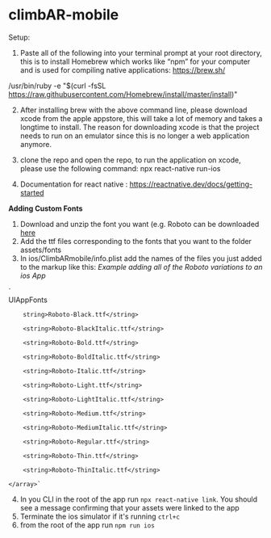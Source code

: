 # climbAR-mobile
Setup:

1. Paste all of the following into your terminal prompt at your root directory, this is to install Homebrew which works like “npm” for your computer and is used for compiling native applications:  https://brew.sh/

/usr/bin/ruby -e "$(curl -fsSL https://raw.githubusercontent.com/Homebrew/install/master/install)"


2. After installing brew with the above command line, please download xcode from the apple appstore, this will take a lot of memory and takes a longtime to install. The reason for downloading xcode is that the project needs to run on an emulator since this is no longer a web application anymore.

3. clone the repo and open the repo, to run the application on xcode, please use the following command: 
		npx react-native run-ios 

4. Documentation for react native : https://reactnative.dev/docs/getting-started


**Adding Custom Fonts**
1. Download and unzip the font you want (e.g. Roboto can be downloaded [here](https://fonts.google.com/specimen/Roboto?selection.family=Roboto)
2. Add the ttf files corresponding to the fonts that you want to the folder assets/fonts
3. In ios/ClimbARmobile/info.plist add the names of the files you just added to the markup like this:
	*Example adding all of the Roboto variations to an ios App*
	
`	
<key>UIAppFonts</key>
	<array>
	
		string>Roboto-Black.ttf</string>
		
		<string>Roboto-BlackItalic.ttf</string>
		
		<string>Roboto-Bold.ttf</string>
		
		<string>Roboto-BoldItalic.ttf</string>
		
		<string>Roboto-Italic.ttf</string>
		
		<string>Roboto-Light.ttf</string>
		
		<string>Roboto-LightItalic.ttf</string>
		
		<string>Roboto-Medium.ttf</string>
		
		<string>Roboto-MediumItalic.ttf</string>
		
		<string>Roboto-Regular.ttf</string>
		
		<string>Roboto-Thin.ttf</string>
		
		<string>Roboto-ThinItalic.ttf</string>
		
	</array>`
	
4. In you CLI in the root of the app run `npx react-native link`. You should see a message confirming that your assets were linked to the app
5. Terminate the ios simulator if it's running `ctrl+c`
6. from the root of the app run `npm run ios`


